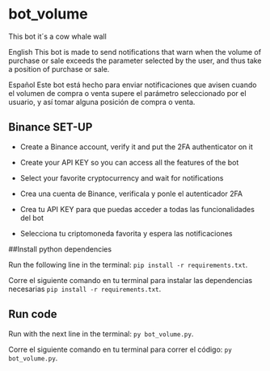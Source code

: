 # bot_volume
This bot it´s a cow whale wall

English
This bot is made to send notifications that warn when the volume of purchase or sale exceeds the parameter selected by the user, and thus take a position of purchase or sale.


Español
Este bot está hecho para enviar notificaciones que avisen cuando el volumen de compra o venta supere el parámetro seleccionado por el usuario, y así tomar alguna posición de compra o venta.

## Binance SET-UP
-    Create a Binance account, verify it and put the 2FA authenticator on it
-    Create your API KEY so you can access all the features of the bot
-    Select your favorite cryptocurrency and wait for notifications

-    Crea una cuenta de Binance, verificala y ponle el autenticador 2FA
-    Crea tu API KEY para que puedas acceder a todas las funcionalidades del bot
-    Selecciona tu criptomoneda favorita y espera las notificaciones 

##Install python dependencies 

Run the following line in the terminal: `pip install -r requirements.txt`.

Corre el siguiente comando en tu terminal para instalar las dependencias necesarias `pip install -r requirements.txt`.

## Run code

Run with the next line in the terminal: `py bot_volume.py`.

Corre el siguiente comando en tu terminal para correr el código: `py bot_volume.py`.
